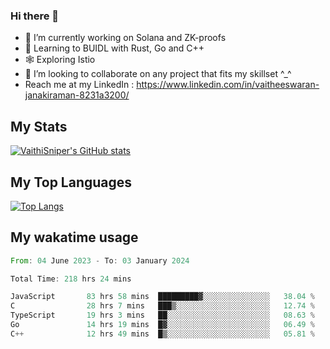 ### Hi there 👋

- 🔭 I’m currently working on Solana and ZK-proofs
- 📖 Learning to BUIDL with Rust, Go and C++
- 🕸️ Exploring Istio
- 👯 I’m looking to collaborate on any project that fits my skillset ^_^
- Reach me at my LinkedIn : https://www.linkedin.com/in/vaitheeswaran-janakiraman-8231a3200/

## My Stats
[![VaithiSniper's GitHub stats](https://github-readme-stats.vercel.app/api?username=VaithiSniper&hide=stars&theme=radical)](https://github.com/anuraghazra/github-readme-stats)

## My Top Languages

[![Top Langs](https://github-readme-stats.vercel.app/api/top-langs/?username=VaithiSniper&layout=compact)](https://github.com/anuraghazra/github-readme-stats)

## My wakatime usage

<!--START_SECTION:waka-->

```rust
From: 04 June 2023 - To: 03 January 2024

Total Time: 218 hrs 24 mins

JavaScript       83 hrs 58 mins  █████████▓░░░░░░░░░░░░░░░   38.04 %
C                28 hrs 7 mins   ███▒░░░░░░░░░░░░░░░░░░░░░   12.74 %
TypeScript       19 hrs 3 mins   ██░░░░░░░░░░░░░░░░░░░░░░░   08.63 %
Go               14 hrs 19 mins  █▓░░░░░░░░░░░░░░░░░░░░░░░   06.49 %
C++              12 hrs 49 mins  █▒░░░░░░░░░░░░░░░░░░░░░░░   05.81 %
```

<!--END_SECTION:waka-->
